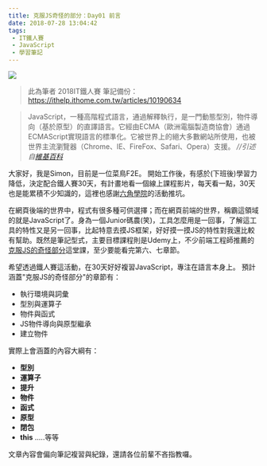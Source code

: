 ```yaml
---
title: 克服JS奇怪的部分：Day01 前言
date: 2018-07-28 13:04:42
tags:
 - IT鐵人賽
 - JavaScript
 - 學習筆記
---
```


![](https://2.bp.blogspot.com/-j3erwwWTLnY/W1waoCk3N8I/AAAAAAAAIag/DK5oMbt43gAExd2AzICzB2_A7l73wyoPACLcBGAs/s1600/2018ITMANJS01.png)
<!-- more -->
> 此為筆者 2018IT鐵人賽 筆記備份：https://ithelp.ithome.com.tw/articles/10190634

> JavaScript，一種高階程式語言，通過解釋執行，是一門動態型別，物件導向（基於原型）的直譯語言。它經由ECMA（歐洲電腦製造商協會）通過ECMAScript實現語言的標準化。它被世界上的絕大多數網站所使用，也被世界主流瀏覽器（Chrome、IE、FireFox、Safari、Opera）支援。
*//引述自[維基百科](https://zh.wikipedia.org/zh-tw/JavaScript)*

大家好，我是Simon，目前是一位菜鳥F2E。
開始工作後，有感於(下班後)學習力降低，決定配合鐵人賽30天，有計畫地看一個線上課程影片，每天看一點，30天也是能累積不少知識的，這裡也感謝[六角學院](http://www.hexschool.com/)的活動推坑。

在網頁後端的世界中，程式有很多種可供選擇；而在網頁前端的世界，稱霸這領域的就是JavaScript了。身為一個Junior碼農(笑)，工具怎麼用是一回事，了解這工具的特性又是另一回事，比起特意去摸JS框架，好好摸一摸JS的特性對我還比較有幫助。既然是筆記型式，主要目標課程則是Udemy上，不少前端工程師推薦的[克服JS的奇怪部分](https://www.udemy.com/javascriptjs/)這堂課，至少要能看完第六、七章節。

希望透過鐵人賽這活動，在30天好好複習JavaScript，專注在語言本身上。
預計涵蓋"克服JS的奇怪部分"的章節有：

* 執行環境與詞彙
* 型別與運算子
* 物件與函式
* JS物件導向與原型繼承
* 建立物件

實際上會涵蓋的內容大綱有：
* **型別**
* **運算子**
* **提升**
* **物件**
* **函式**
* **原型**
* **閉包**
* **this**
.....等等

文章內容會偏向筆記複習與紀錄，還請各位前輩不吝指教囉。
